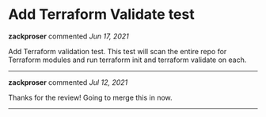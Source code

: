 # Add Terraform Validate test

**zackproser** commented *Jun 17, 2021*

Add Terraform validation test. This test will scan the entire repo for Terraform modules and run terraform init and terraform validate on each.
<br />
***


**zackproser** commented *Jul 12, 2021*

Thanks for the review! Going to merge this in now. 
***

